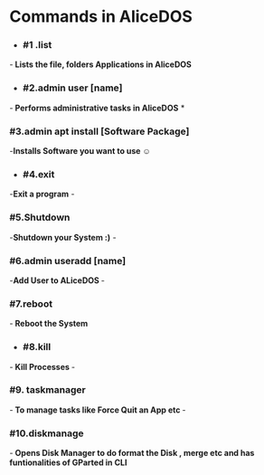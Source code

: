 # Commands in AliceDOS
- <h3>#1 .list </h3>
-<strong> Lists the file, folders Applications  in AliceDOS</strong>   



 - <h3>#2.admin user [name]</h3>
 -<strong> Performs administrative tasks in AliceDOS</strong> 
 *<h3>#3.admin apt install [Software Package]</h3>
 -<strong>Installs Software you want to use ☺️</strong> 
 - <h3>#4.exit</h3>
 -<strong>Exit a program</strong>
 -<h3>#5.Shutdown</h3>
 -<strong>Shutdown your System :)</strong> 
 -<h3>#6.admin useradd [name]</h3>
 -<strong>Add User to ALiceDOS </strong>
 -<h3>#7.reboot</h3>
 -<strong>
    Reboot the System
</strong>
- <h3>#8.kill</h3>
-<strong>
    Kill Processes
</strong>
-<h3>#9.
    taskmanager
</h3>
-<strong>
    To manage tasks like Force Quit an App etc
</strong>
-<h3>#10.diskmanage</h3>
-<strong> Opens Disk Manager to do format the Disk , merge etc and has funtionalities of GParted in CLI</strong>

 
